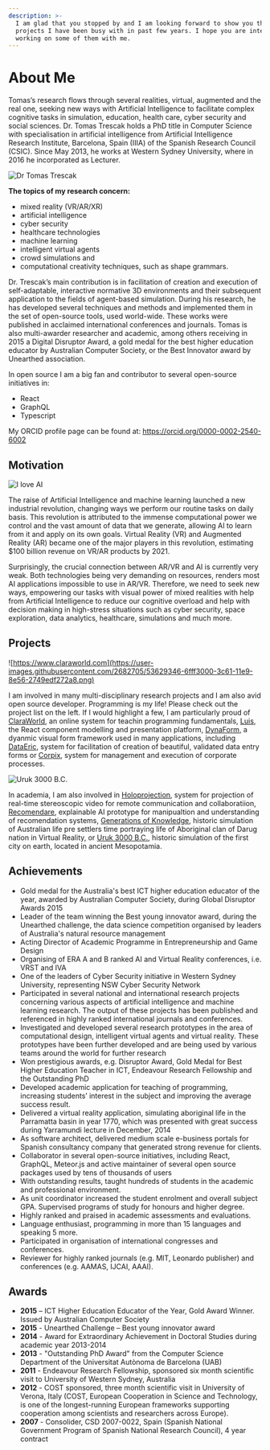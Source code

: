 ```yaml
---
description: >-
  I am glad that you stopped by and I am looking forward to show you the
  projects I have been busy with in past few years. I hope you are interested in
  working on some of them with me.
---
```


# About Me

Tomas’s research flows through several realities, virtual, augmented and the real one, seeking new ways with Artificial Intelligence to facilitate complex cognitive tasks in simulation, education, health care, cyber security and social sciences. Dr. Tomas Trescak holds a PhD title in Computer Science with specialisation in artificial intelligence from Artificial Intelligence Research Institute, Barcelona, Spain (IIIA) of the Spanish Research Council (CSIC). Since May 2013, he works at Western Sydney University, where in 2016 he incorporated as Lecturer.

![Dr Tomas Trescak](https://user-images.githubusercontent.com/2682705/53604862-cd679280-3c09-11e9-9742-fd35750c8643.jpg)

**The topics of my research concern:**

- mixed reality (VR/AR/XR)
- artificial intelligence
- cyber security
- healthcare technologies
- machine learning
- intelligent virtual agents
- crowd simulations and
- computational creativity techniques, such as shape grammars.

Dr. Trescak’s main contribution is in facilitation of creation and execution of self-adaptable, interactive normative 3D environments and their subsequent application to the fields of agent-based simulation. During his research, he has developed several techniques and methods and implemented them in the set of open-source tools, used world-wide. These works were published in acclaimed international conferences and journals. Tomas is also multi-awarder researcher and academic, among others receiving in 2015 a Digital Disruptor Award, a gold medal for the best higher education educator by Australian Computer Society, or the Best Innovator award by Unearthed association.

In open source I am a big fan and contributor to several open-source initiatives in:

- React
- GraphQL
- Typescript

My ORCID profile page can be found at: https://orcid.org/0000-0002-2540-6002

## Motivation

![I love AI](https://user-images.githubusercontent.com/2682705/53604690-529e7780-3c09-11e9-8f3f-481e341ee46a.gif)

The raise of Artificial Intelligence and machine learning launched a new industrial revolution, changing ways we perform our routine tasks on daily basis. This revolution is attributed to the immense computational power we control and the vast amount of data that we generate, allowing AI to learn from it and apply on its own goals. Virtual Reality \(VR\) and Augmented Reality \(AR\) became one of the major players in this revolution, estimating \$100 billion revenue on VR/AR products by 2021.

Surprisingly, the crucial connection between AR/VR and AI is currently very weak. Both technologies being very demanding on resources, renders most AI applications impossible to use in AR/VR. Therefore, we need to seek new ways, empowering our tasks with visual power of mixed realities with help from Artificial Intelligence to reduce our cognitive overload and help with decision making in high-stress situations such as cyber security, space exploration, data analytics, healthcare, simulations and much more.

## Projects

![https://www.claraworld.com](https://user-images.githubusercontent.com/2682705/53629346-6fff3000-3c61-11e9-8e56-2749edf272a8.png)

I am involved in many multi-disciplinary research projects and I am also avid open source developer. Programming is my life! Please check out the project list on the left. If I would highlight a few, I am particularly proud of [ClaraWorld](https://www.claraworld.net), an online system for teachin programming fundamentals, [Luis](https://www.tomino.gitbook.com/projects/luis), the React component modelling and presentation platform, [DynaForm](https://www.tomino.gitbook.com/projects/dynaform), a dyanmic visual form framework used in many applications, including [DataEric](https://www.tomino.gitbook.com/projects/dataeric), system for facilitation of creation of beautiful, validated data entry forms or [Corpix](https://www.tomino.gitbook.com/projects/corpix), system for management and execution of corporate processes.

![Uruk 3000 B.C.](https://user-images.githubusercontent.com/2682705/53629335-6a094f00-3c61-11e9-8496-18f106694d60.jpg)

In academia, I am also involved in [Holoprojection](https://www.tomino.gitbook.com/projects/holoprojection), system for projection of real-time stereoscopic video for remote communication and collaboratiion, [Recomendare](https://www.tomino.gitbook.com/projects/recomendare), explainable AI prototype for manipualtion and understanding of recomendation systems, [Generations of Knowledge](https://www.tomino.gitbook.com/projects/gok), historic simulation of Australian life pre settlers time portraying life of Aboriginal clan of Darug nation in Virtual Reality, or [Uruk 3000 B.C.](https://www.tomino.gitbook.com/projects/uruk), historic simulation of the first city on earth, located in ancient Mesopotamia.

## Achievements

- Gold medal for the Australia's best ICT higher education educator of the year, awarded by Australian Computer Society, during Global Disruptor Awards 2015
- Leader of the team winning the Best young innovator award, during the Unearthed challenge, the data science competition organised by leaders of Australia's natural resource management
- Acting Director of Academic Programme in Entrepreneurship and Game Design
- Organising of ERA A and B ranked AI and Virtual Reality conferences, i.e. VRST and IVA
- One of the leaders of Cyber Security initiative in Western Sydney University, representing NSW Cyber Security Network
- Participated in several national and international research projects concerning various aspects of artificial intelligence and machine learning research. The output of these projects has been published and referenced in highly ranked international journals and conferences.
- Investigated and developed several research prototypes in the area of computational design, intelligent virtual agents and virtual reality. These prototypes have been further developed and are being used by various teams around the world for further research
- Won prestigious awards, e.g. Disruptor Award, Gold Medal for Best Higher Education Teacher in ICT, Endeavour Research Fellowship and the Outstanding PhD
- Developed academic application for teaching of programming, increasing students’ interest in the subject and improving the average success result.
- Delivered a virtual reality application, simulating aboriginal life in the Parramatta basin in year 1770, which was presented with great success during Yarramundi lecture in December, 2014
- As software architect, delivered medium scale e-business portals for Spanish consultancy company that generated strong revenue for clients.
- Collaborator in several open-source initiatives, including React, GraphQL, Meteor.js and active maintainer of several open source packages used by tens of thousands of users
- With outstanding results, taught hundreds of students in the academic and professional environment.
- As unit coordinator increased the student enrolment and overall subject GPA. Supervised programs of study for honours and higher degree.
- Highly ranked and praised in academic assessments and evaluations.
- Language enthusiast, programming in more than 15 languages and speaking 5 more.
- Participated in organisation of international congresses and conferences.
- Reviewer for highly ranked journals (e.g. MIT, Leonardo publisher) and conferences (e.g. AAMAS, IJCAI, AAAI).

## Awards

- **2015** – ICT Higher Education Educator of the Year, Gold Award Winner. Issued by Australian Computer Society
- **2015** - Unearthed Challenge – Best young innovator award
- **2014** - Award for Extraordinary Achievement in Doctoral Studies during academic year 2013-2014
- **2013** - "Outstanding PhD Award" from the Computer Science Department of the Universitat Autònoma de Barcelona (UAB)
- **2011** - Endeavour Research Fellowship, sponsored six month scientific visit to University of Western Sydney, Australia
- **2012** - COST sponsored, three month scientific visit in University of Verona, Italy (COST, European Cooperation in Science and Technology, is one of the longest-running European frameworks supporting cooperation among scientists and researchers across Europe).
- **2007** - Consolider, CSD 2007-0022, Spain (Spanish National Government Program of Spanish National Research Council), 4 year contract

